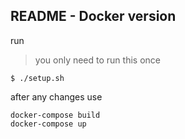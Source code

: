 ## README - Docker version

run
> you only need to run this once

    $ ./setup.sh

after any changes use

    docker-compose build
    docker-compose up
